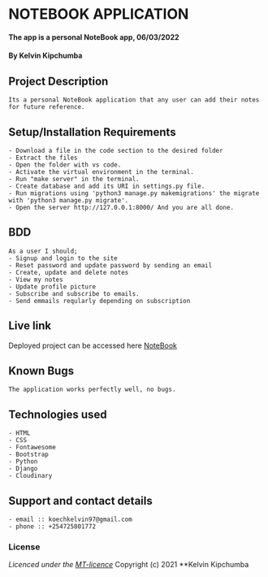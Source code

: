 # NOTEBOOK APPLICATION 
#### The app is a personal NoteBook app, 06/03/2022
#### **By Kelvin Kipchumba**
## Project Description
    Its a personal NoteBook application that any user can add their notes for future reference.
## Setup/Installation Requirements
    - Download a file in the code section to the desired folder
    - Extract the files
    - Open the folder with vs code.
    - Activate the virtual environment in the terminal.
    - Run "make server" in the terminal.
    - Create database and add its URI in settings.py file.
    - Run migrations using 'python3 manage.py makemigrations' the migrate with 'python3 manage.py migrate'.
    - Open the server http://127.0.0.1:8000/ And you are all done.


## BDD
    As a user I should;
    - Signup and login to the site
    - Reset password and update password by sending an email
    - Create, update and delete notes
    - View my notes
    - Update profile picture
    - Subscribe and subscribe to emails.
    - Send emmails reqularly depending on subscription
  
    
## Live link
Deployed project can be accessed here [NoteBook](https://notebook-django.herokuapp.com/)   

## Known Bugs
    The application works perfectly well, no bugs.

## Technologies used
    - HTML
    - CSS
    - Fontawesome
    - Bootstrap
    - Python
    - Django
    - Cloudinary

## Support and contact details
    - email :: koechkelvin97@gmail.com
    - phone :: +254725801772

### License
*Licenced under the [MT-licence](https://github.com/k-koech/notebook_django/blob/master/LICENSE.md)*
Copyright (c) 2021 **Kelvin Kipchumba

